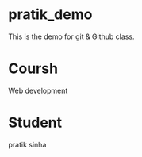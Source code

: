 # pratik_demo
This is the demo for git &amp; Github class.
#  Coursh
Web development 
# Student 
pratik sinha 
